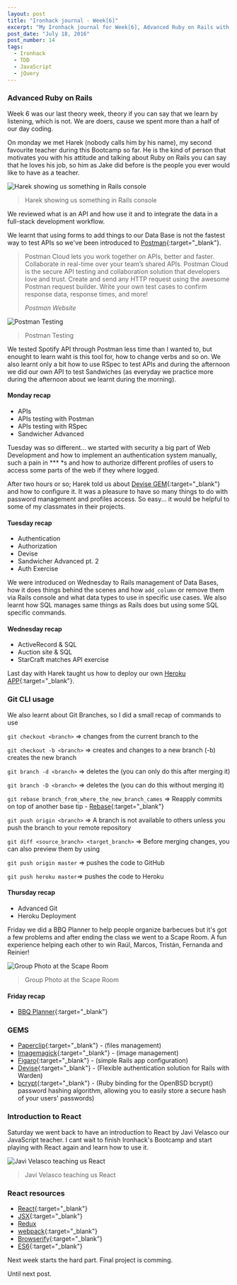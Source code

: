 ```yaml
---
layout: post
title: "Ironhack journal - Week[6]"
excerpt: "My Ironhack journal for Week[6], Advanced Ruby on Rails with Harek"
post_date: "July 18, 2016"
post_number: 14
tags: 
  - Ironhack
  - TDD
  - JavaScript
  - jQuery
---
```


### Advanced Ruby on Rails

Week 6 was our last theory week, theory if you can say that we learn by listening, which is not. We are doers, cause we spent more than a half of our day coding.

On monday we met Harek (nobody calls him by his name), my second favourite teacher during this Bootcamp so far. He is the kind of person that motivates you with his attitude and talking about Ruby on Rails you can say that he loves his job, so him as Jake did before is the people you ever would like to have as a teacher.

<img src="/images/post-irnohack-week-six-b.jpg" alt="Harek showing us something in Rails console">

<div>
  <blockquote class="container  alert">
    <p>Harek showing us something in Rails console</p>
  </blockquote>
</div>

We reviewed what is an API and how use it and to integrate the data in a full-stack development workflow.

We learnt that using forms to add things to our Data Base is not the fastest way to test APIs so we've been introduced to [Postman](https://www.getpostman.com){:target="_blank"}.

<div class="blockquote">
  <blockquote class="container">
    <p>Postman Cloud lets you work together on APIs, better and faster. Collaborate in real-time over your team’s shared APIs. Postman Cloud is the secure API testing and collaboration solution that developers love and trust. Create and send any HTTP request using the awesome Postman request builder. Write your own test cases to confirm response data, response times, and more!</p>
    <cite>Postman Website</cite>
  </blockquote>
</div>

<img src="/images/post-irnohack-week-six-c.jpg" alt="Postman Testing">

<div>
  <blockquote class="container  alert">
    <p>Postman Testing</p>
  </blockquote>
</div>

We tested Spotify API through Postman less time than I wanted to, but enought to learn waht is this tool for, how to change verbs and so on. We also learnt only a bit how to use RSpec to test APIs and during the afternoon we did our own API to test Sandwiches (as everyday we practice more during the afternoon about we learnt during the morning).

#### Monday recap

+ APIs
+ APIs testing with Postman
+ APIs testing with RSpec
+ Sandwicher Advanced

Tuesday was so different... we started with security a big part of Web Development and how to implement an authentication system manually, such a pain in *** *s and how to authorize different profiles of users to access some parts of the web if they where logged.

After two hours or so; Harek told us about [Devise GEM](https://github.com/plataformatec/devise){:target="_blank"} and how to configure it. It was a pleasure to have so many things to do with password management and profiles access. So easy... it would be helpful to some of my classmates in their projects.

#### Tuesday recap

+ Authentication
+ Authorization
+ Devise
+ Sandwicher Advanced pt. 2
+ Auth Exercise

We were introduced on Wednesday to Rails management of Data Bases, how it does things behind the scenes and how `add_column` or remove them via Rails console and what data types to use in specific use cases. We also learnt how SQL manages same things as Rails does but using some SQL specific commands.

#### Wednesday recap

+ ActiveRecord & SQL
+ Auction site & SQL
+ StarCraft matches API exercise

Last day with Harek taught us how to deploy our own [Heroku APP](https://www.heroku.com){:target="_blank"}.

### Git CLI usage

We also learnt about Git Branches, so I did a small recap of commands to use

`git checkout <branch>` => changes from the current branch to the <branch>

`git checkout -b <branch>` => creates and changes to a new branch (-b) creates the new branch

`git branch -d <branch>` => deletes the <branch> (you can only do this after merging it)

`git branch -D <branch>` => deletes the <branch> (you can do this without merging it)

`git rebase branch_from_where_the_new_branch_cames` => Reapply commits on top of another base tip - [Rebase](https://git-scm.com/docs/git-rebase){:target="_blank"}

`git push origin <branch>` => A branch is not available to others unless you push the branch to your remote repository

`git diff <source_branch> <target_branch>` => Before merging changes, you can also preview them by using

`git push origin master` => pushes the code to GitHub

`git push heroku master`=> pushes the code to Heroku

#### Thursday recap
+ Advanced Git
+ Heroku Deployment

Friday we did a BBQ Planner to help people organize barbecues but it's got a few problems and after ending the class we went to a Scape Room. A fun experience helping each other to win Raúl, Marcos, Tristán, Fernanda and Reinier!

<img src="/images/post-irnohack-week-six-d.jpg" alt="Group Photo at the Scape Room">

<div>
  <blockquote class="container  alert">
    <p>Group Photo at the Scape Room</p>
  </blockquote>
</div>

#### Friday recap

+ [BBQ Planner](https://github.com/IgnaciodeNuevo/Ironhack/tree/master/Week%206/Day%205){:target="_blank"}

### GEMS

+ [Paperclip](https://github.com/thoughtbot/paperclip){:target="_blank"} - (files management)
+ [Imagemagick](https://github.com/ImageMagick/ImageMagick){:target="_blank"} - (image management)
+ [Figaro](https://github.com/laserlemon/figaro){:target="_blank"} - (simple Rails app configuration)
+ [Devise](https://github.com/plataformatec/devise){:target="_blank"} - (Flexible authentication solution for Rails with Warden)
+ [bcrypt](https://github.com/codahale/bcrypt-ruby){:target="_blank"} - (Ruby binding for the OpenBSD bcrypt() password hashing algorithm, allowing you to easily store a secure hash of your users' passwords)

### Introduction to React

Saturday we went back to have an introduction to React by Javi Velasco our JavaScript teacher. I cant wait to finish Ironhack's Bootcamp and start playing with React again and learn how to use it.

<img src="/images/post-irnohack-week-six-a.jpg" alt="Javi Velasco teaching us React">

<div>
  <blockquote class="container  alert">
    <p>Javi Velasco teaching us React</p>
  </blockquote>
</div>

### React resources

+ [React](https://facebook.github.io/react){:target="_blank"}
+ [JSX](https://jsx.github.io){:target="_blank"}
+ [Redux](http://redux.js.org)
+ [webpack](https://webpack.github.io){:target="_blank"}
+ [Browserify](http://browserify.org){:target="_blank"}
+ [ES6](https://developer.mozilla.org/en-US/docs/Web/JavaScript/New_in_JavaScript/ECMAScript_6_support_in_Mozilla ){:target="_blank"}

Next week starts the hard part. Final project is comming.

Until next post.